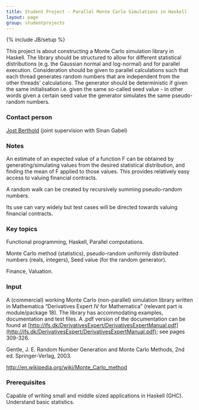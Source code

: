 ```yaml
---
title: Student Project - Parallel Monte Carlo Simulations in Haskell
layout: page
group: studentprojects
---
```

{% include JB/setup %}

This project is about constructing a Monte Carlo simulation library in
Haskell. The library should be structured to allow for different
statistical distributions (e.g. the Gaussian normal and log-normal) and
for parallel execution. Consideration should be given to parallel
calculations such that each thread generates random numbers that are
independent from the other threads' calculations. The generator should
be deterministic if given the same initialisation i.e. given the same
so-called seed value - in other words given a certain seed value the
generator simulates the same pseudo-random numbers.

### Contact person

[Jost Berthold](people.html) (joint supervision with Sinan Gabel)

### Notes

An estimate of an expected value of a function F can be obtained by
generating/simulating values from the desired statistical distribution,
and finding the mean of F applied to those values. This provides
relatively easy access to valuing financial contracts.

A random walk can be created by recursively summing pseudo-random numbers.

Its use can vary widely but test cases will be directed towards valuing
financial contracts.

### Key topics

Functional programming, Haskell, Parallel computations.

Monte Carlo method (statistics), pseudo-random uniformly distributed
numbers (reals, integers), Seed value (for the random generator).

Finance, Valuation.

### Input

A (commercial) working Monte Carlo (non-parallel) simulation library
written in Mathematica “Derivatives Expert IV for Mathematica”
(relevant part is module/package 18). The library has accommodating
examples, documentation and test files. A .pdf version of the
documentation can be found at
[http://ifs.dk/DerivativesExpert/DerivativesExpertManual.pdf](http://ifs.dk/DerivativesExpert/DerivativesExpertManual.pdf);
see pages 309-326.

Gentle, J. E. Random Number Generation and Monte Carlo Methods, 2nd ed.
Springer-Verlag, 2003.

http://en.wikipedia.org/wiki/Monte_Carlo_method

### Prerequisites

Capable of writing small and middle sized applications in Haskell (GHC).
Understand basic statistics.
